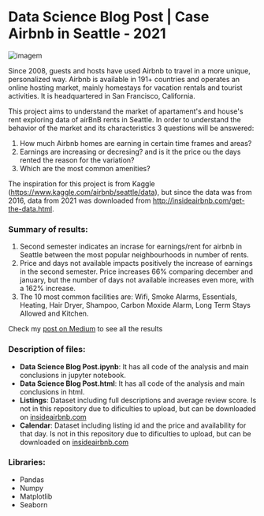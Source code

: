 # Data Science Blog Post | Case Airbnb in Seattle - 2021

![imagem](https://images.pexels.com/photos/1796730/pexels-photo-1796730.jpeg?auto=compress&cs=tinysrgb&h=750&w=1260)

Since 2008, guests and hosts have used Airbnb to travel in a more unique, personalized way. Airbnb is available in 191+ countries and operates an online hosting market, mainly homestays for vacation rentals and tourist activities. It is headquartered in San Francisco, California.

This project aims to understand the market of apartament's and house's rent exploring data of airBnB rents in Seattle. In order to understand the behavior of the market and its characteristics 3 questions will be answered:

1. How much Airbnb homes are earning in certain time frames and areas?
2. Earnings are increasing or decresing? and is it the price ou the days rented the reason for the variation?
3. Which are the most common amenities?

The inspiration for this project is from Kaggle (https://www.kaggle.com/airbnb/seattle/data), but since the data was from 2016, data from 2021 was downloaded from http://insideairbnb.com/get-the-data.html.

### **Summary of results:**

1. Second semester indicates an incrase for earnings/rent for airbnb in Seattle between the most popular neighbourhoods in number of rents.
2. Price and days not available impacts positively the increase of earnings in the second semester. Price increases 66% comparing december and january, but the number of days not available increases even more, with a 162% increase.
3. The 10 most common facilities are: Wifi, Smoke Alarms, Essentials, Heating, Hair Dryer, Shampoo, Carbon Moxide Alarm, Long Term Stays Allowed and Kitchen.

Check my [post on Medium](https://medium.com/@lucassaffi_67427/perspective-earnings-for-airbnb-in-seattle-in-2021-fc321fa87120) to see all the results 

### **Description of files:**
- **Data Science Blog Post.ipynb**: It has all code of the analysis and main conclusions in jupyter notebook.
- **Data Science Blog Post.html**: It has all code of the analysis and main conclusions in html.
- **Listings**: Dataset including full descriptions and average review score. Is not in this repository due to dificulties to upload, but can be downloaded on [insideairbnb.com](http://insideairbnb.com/get-the-data.html)
- **Calendar**: Dataset including listing id and the price and availability for that day. Is not in this repository due to dificulties to upload, but can be downloaded on [insideairbnb.com](http://insideairbnb.com/get-the-data.html)

### **Libraries:**
- Pandas
- Numpy
- Matplotlib
- Seaborn

